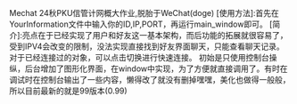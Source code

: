 Mechat
24秋PKU信管计网概大作业,脱胎于WeChat(doge)
[使用方法]:首先在YourInformation文件中输入你的ID,IP,PORT，再运行main_window即可。
[简介]:亮点在于已经实现了用户和好友这一基本架构，而后功能的拓展就很容易了，受到IPV4会改变的限制，没法实现直接找到好友界面聊天，只能查看聊天记录。对于已经连接过的对象，可以点击切换进行快速连接。
初始是只使用控制台操纵，后台增加了图形化界面，在window中实现，为了方便就直接调用了。有时在调试时在控制台输出了一些内容，懒得改了就没有删掉嘿嘿，美化也做得一般般，所以目前最新的就是99版本(0.99)
